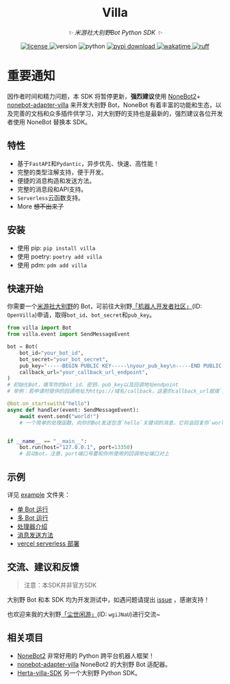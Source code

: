 <div align="center">

# Villa

_✨ 米游社大别野Bot Python SDK ✨_

<a href="https://cdn.jsdelivr.net/gh/CMHopeSunshine/villa-py@master/LICENSE">
    <img src="https://img.shields.io/github/license/CMHopeSunshine/villa-py" alt="license">
</a>
<img src="https://img.shields.io/pypi/v/villa" alt="version">
<img src="https://img.shields.io/badge/Python-3.8+-yellow" alt="python">
<a href="https://pypi.python.org/pypi/villa">
  <img src="https://img.shields.io/pypi/dm/villa" alt="pypi download">
</a>
<a href="https://wakatime.com/badge/user/eed3f89c-5d65-46e6-ab19-78dcc4b62b3f/project/d3b88a99-17c2-4c98-bbc2-c1949ce7c078">
  <img src="https://wakatime.com/badge/user/eed3f89c-5d65-46e6-ab19-78dcc4b62b3f/project/d3b88a99-17c2-4c98-bbc2-c1949ce7c078.svg" alt="wakatime">
</a>
<a href="https://github.com/astral-sh/ruff">
  <img src="https://img.shields.io/endpoint?url=https://raw.githubusercontent.com/charliermarsh/ruff/main/assets/badge/v2.json" alt="ruff">
</a>

</div>

# 重要通知

因作者时间和精力问题，本 SDK 将暂停更新，**强烈建议**使用 [NoneBot2](https://github.com/nonebot/nonebot2)+ [nonebot-adapter-villa](https://github.com/CMHopeSunshine/nonebot-adapter-villa) 来开发大别野 Bot，NoneBot 有着丰富的功能和生态，以及完善的文档和众多插件供学习，对大别野的支持也是最新的，强烈建议各位开发者使用 NoneBot 替换本 SDK。

## 特性

- 基于`FastAPI`和`Pydantic`，异步优先、快速、高性能！
- 完整的类型注解支持，便于开发。
- 便捷的消息构造和发送方法。
- 完整的消息段和API支持。
- `Serverless`云函数支持。
- More ~~想不出来了~~

## 安装

- 使用 pip: `pip install villa`
- 使用 poetry: `poetry add villa`
- 使用 pdm: `pdm add villa`

## 快速开始

你需要一个[米游社大别野](https://dby.miyoushe.com/chat)的 Bot，可前往大别野[「机器人开发者社区」](https://dby.miyoushe.com/chat/463/20020)(ID: `OpenVilla`)申请，取得`bot_id`、`bot_secret`和`pub_key`。

```python
from villa import Bot
from villa.event import SendMessageEvent

bot = Bot(
    bot_id="your_bot_id",
    bot_secret="your_bot_secret",
    pub_key="-----BEGIN PUBLIC KEY-----\nyour_pub_key\n-----END PUBLIC KEY-----\n",
    callback_url="your_callback_url_endpoint",
)
# 初始化Bot，填写你的bot_id、密钥、pub_key以及回调地址endpoint
# 举例：若申请时提供的回调地址为https://域名/callback，这里的callback_url就填`/callback`

@bot.on_startswith("hello")
async def handler(event: SendMessageEvent):
    await event.send("world!")
    # 一个简单的处理函数，向你的Bot发送包含`hello`关键词的消息，它将会回复你`world`！


if __name__ == "__main__":
    bot.run(host="127.0.0.1", port=13350)
    # 启动bot，注意，port端口号要和你所使用的回调地址端口对上
```


## 示例

详见 [example](https://github.com/CMHopeSunshine/villa-py/tree/main/example) 文件夹：

- [单 Bot 运行](https://github.com/CMHopeSunshine/villa-py/blob/main/example/single_bot.py)
- [多 Bot 运行](https://github.com/CMHopeSunshine/villa-py/blob/main/example/multiple_bots.py)
- [处理器介绍](https://github.com/CMHopeSunshine/villa-py/blob/main/example/handle_func.py)
- [消息发送方法](https://github.com/CMHopeSunshine/villa-py/blob/main/example/send_message.py)
- [vercel serverless 部署](https://github.com/CMHopeSunshine/villa-py/blob/main/example/vercel.py)

## 交流、建议和反馈

> 注意：本SDK并非官方SDK

大别野 Bot 和本 SDK 均为开发测试中，如遇问题请提出 [issue](https://github.com/CMHopeSunshine/villa-py/issues) ，感谢支持！

也欢迎来我的大别野[「尘世闲游」]((https://dby.miyoushe.com/chat/1047/21652))(ID: `wgiJNaU`)进行交流~

## 相关项目

- [NoneBot2](https://github.com/nonebot/nonebot2) 非常好用的 Python 跨平台机器人框架！
- [nonebot-adapter-villa](https://github.com/CMHopeSunshine/nonebot-adapter-villa) NoneBot2 的大别野 Bot 适配器。
- [Herta-villa-SDK](https://github.com/MingxuanGame/Herta-villa-SDK) 另一个大别野 Python SDK。
